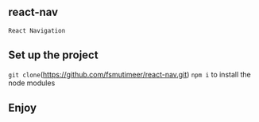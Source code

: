 ## react-nav
`React Navigation`

## Set up the project
`git clone`(https://github.com/fsmutimeer/react-nav.git)
`npm i` to install the node modules

## Enjoy
